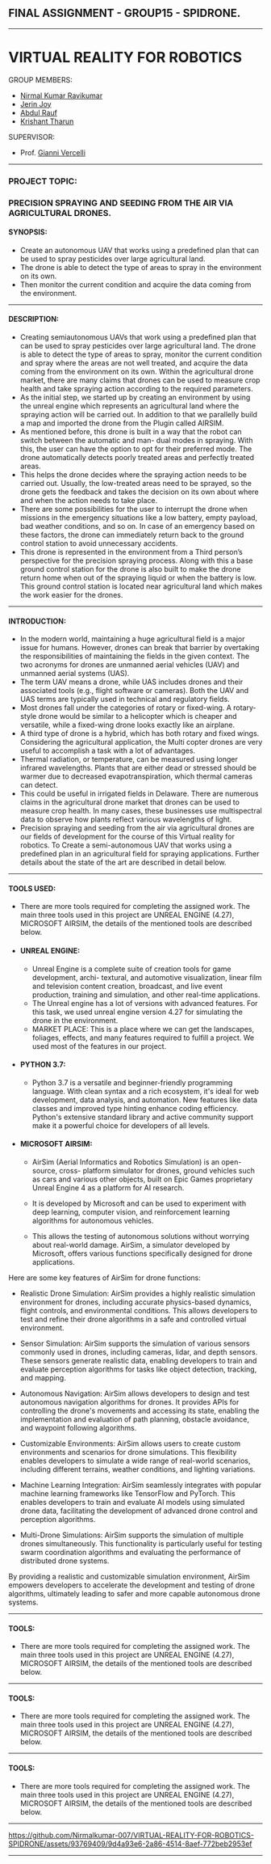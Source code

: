 FINAL ASSIGNMENT - GROUP15 - SPIDRONE. 
---
---
# VIRTUAL REALITY FOR ROBOTICS
GROUP MEMBERS:
-  [Nirmal Kumar Ravikumar](https://github.com/Nirmalkumar-007)
-  [Jerin Joy](https://github.com/Nirmalkumar-007)
-  [Abdul Rauf](https://github.com/Nirmalkumar-007)
-  [Krishant Tharun](https://github.com/Nirmalkumar-007)

SUPERVISOR:
-  Prof.  [Gianni Vercelli](https://rubrica.unige.it/personale/VUZCWVtr)


---
### PROJECT TOPIC: 
### PRECISION SPRAYING AND SEEDING FROM THE AIR VIA AGRICULTURAL DRONES.

#### SYNOPSIS:
- Create an autonomous UAV that works using a predefined plan that can be used to spray pesticides over large agricultural land. 
- The drone is able to detect the type of areas to spray in the environment on its own. 
- Then monitor the current condition and acquire the data coming from the environment.

---- 

#### DESCRIPTION:
- Creating semiautonomous UAVs that work using a predefined plan that can be used to spray pesticides over
large agricultural land. The drone is able to detect the type of areas to spray, monitor the current condition and spray where the areas are not well treated,
and acquire the data coming from the environment on its own. Within the agricultural drone market, there are
many claims that drones can be used to measure crop health and take spraying action according to the required
parameters.
- As the initial step, we started up by creating an environment by using the unreal engine which represents
an agricultural land where the spraying action will be carried out. In addition to that we parallelly build a map
and imported the drone from the Plugin called AIRSIM.
- As mentioned before, this drone is built in a way that the robot can switch between the automatic and man-
dual modes in spraying. With this, the user can have the option to opt for their preferred mode. The drone automatically detects poorly treated areas and perfectly treated areas.
- This helps the drone decides where the spraying action needs to be carried out. Usually, the low-treated areas
need to be sprayed, so the drone gets the feedback and takes the decision on its own about where and when
the action needs to take place. 
- There are some possibilities for the user to interrupt the drone when missions
in the emergency situations like a low battery, empty payload, bad weather conditions, and so on. In case of
an emergency based on these factors, the drone can immediately return back to the ground control station to
avoid unnecessary accidents.
- This drone is represented in the environment from a Third person’s perspective for the precision spraying
process. Along with this a base ground control station for the drone is also built to make the drone return
home when out of the spraying liquid or when the battery is low. This ground control station is located near
agricultural land which makes the work easier for the drones.



---
#### INTRODUCTION:
- In the modern world, maintaining a huge agricultural field is a major issue for humans. However, drones
can break that barrier by overtaking the responsibilities of maintaining the fields in the given context. The two
acronyms for drones are unmanned aerial vehicles (UAV) and unmanned aerial systems (UAS).  
- The term UAV
means a drone, while UAS includes drones and their associated tools (e.g., flight software or cameras). Both
the UAV and UAS terms are typically used in technical and regulatory fields.
- Most drones fall under the categories of rotary or fixed-wing. A rotary-style drone would be similar to a
helicopter which is cheaper and versatile, while a fixed-wing drone looks exactly like an airplane. 
- A third type of
drone is a hybrid, which has both rotary and fixed wings. Considering the agricultural application, the Multi
copter drones are very useful to accomplish a task with a lot of advantages.
- Thermal radiation, or temperature, can be measured using longer infrared wavelengths. Plants that are
either dead or stressed should be warmer due to decreased evapotranspiration, which thermal cameras can
detect. 
- This could be useful in irrigated fields in Delaware. There are numerous claims in the agricultural drone
market that drones can be used to measure crop health. In many cases, these businesses use multispectral
data to observe how plants reflect various wavelengths of light. 
- Precision spraying and seeding from the air via
agricultural drones are our fields of development for the course of this Virtual reality for robotics. To Create
a semi-autonomous UAV that works using a predefined plan in an agricultural field for spraying applications.
Further details about the state of the art are described in detail below.
---
#### TOOLS USED:
- There are more tools required for completing the assigned work. The main three tools used in this project
are UNREAL ENGINE (4.27), MICROSOFT AIRSIM, the details
of the mentioned tools are described below.
- #### UNREAL ENGINE: 
   - Unreal Engine is a complete suite of creation tools for game development, archi-
textural, and automotive visualization, linear film and television content creation, broadcast, and live event
production, training and simulation, and other real-time applications.
   - The Unreal engine has a lot of versions with advanced features. For this task, we used unreal engine version 4.27 for simulating the drone in the environment. 
   - MARKET PLACE: This is a place where we can get the landscapes, foliages, effects, and many features required to fulfill a project. We used most of the features in our project.

- #### PYTHON 3.7:
   - Python 3.7 is a versatile and beginner-friendly programming language. With clean syntax and a rich ecosystem, it's ideal for web development, data analysis, and automation. New features like data classes and improved type hinting enhance coding efficiency. Python's extensive standard library and active community support make it a powerful choice for developers of all levels. 

- #### MICROSOFT AIRSIM: 
   - AirSim (Aerial Informatics and Robotics Simulation) is an open-source, cross-
platform simulator for drones, ground vehicles such as cars and various other objects, built on Epic Games
proprietary Unreal Engine 4 as a platform for AI research. 
   - It is developed by Microsoft and can be used to
experiment with deep learning, computer vision, and reinforcement learning algorithms for autonomous vehicles.

   - This allows the testing of autonomous solutions without worrying about real-world damage.
AirSim, a simulator developed by Microsoft, offers various functions specifically designed for drone applications. 

Here are some key features of AirSim for drone functions:

- Realistic Drone Simulation: AirSim provides a highly realistic simulation environment for drones, including accurate physics-based dynamics, flight controls, and environmental conditions. This allows developers to test and refine their drone algorithms in a safe and controlled virtual environment.

- Sensor Simulation: AirSim supports the simulation of various sensors commonly used in drones, including cameras, lidar, and depth sensors. These sensors generate realistic data, enabling developers to train and evaluate perception algorithms for tasks like object detection, tracking, and mapping.

- Autonomous Navigation: AirSim allows developers to design and test autonomous navigation algorithms for drones. It provides APIs for controlling the drone's movements and accessing its state, enabling the implementation and evaluation of path planning, obstacle avoidance, and waypoint following algorithms.

- Customizable Environments: AirSim allows users to create custom environments and scenarios for drone simulations. This flexibility enables developers to simulate a wide range of real-world scenarios, including different terrains, weather conditions, and lighting variations.

- Machine Learning Integration: AirSim seamlessly integrates with popular machine learning frameworks like TensorFlow and PyTorch. This enables developers to train and evaluate AI models using simulated drone data, facilitating the development of advanced drone control and perception algorithms.

- Multi-Drone Simulations: AirSim supports the simulation of multiple drones simultaneously. This functionality is particularly useful for testing swarm coordination algorithms and evaluating the performance of distributed drone systems.

By providing a realistic and customizable simulation environment, AirSim empowers developers to accelerate the development and testing of drone algorithms, ultimately leading to safer and more capable autonomous drone systems.

----
#### TOOLS:




- There are more tools required for completing the assigned work. The main three tools used in this project
are UNREAL ENGINE (4.27), MICROSOFT AIRSIM, the details
of the mentioned tools are described below.
----
#### TOOLS:



- There are more tools required for completing the assigned work. The main three tools used in this project
are UNREAL ENGINE (4.27), MICROSOFT AIRSIM, the details
of the mentioned tools are described below.
----
#### TOOLS:


- There are more tools required for completing the assigned work. The main three tools used in this project
are UNREAL ENGINE (4.27), MICROSOFT AIRSIM, the details
of the mentioned tools are described below.

----

https://github.com/Nirmalkumar-007/VIRTUAL-REALITY-FOR-ROBOTICS-SPIDRONE/assets/93769409/9d4a93e6-2a86-4514-8aef-772beb2953ef

----




